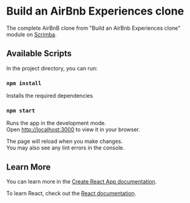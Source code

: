 # Build an AirBnb Experiences clone

The complete AirBnB clone from "Build an AirBnb Experiences clone" module on [Scrimba](https://scrimba.com/learn/learnreact).

## Available Scripts

In the project directory, you can run:

### `npm install`

Installs the required dependencies

### `npm start`

Runs the app in the development mode.\
Open [http://localhost:3000](http://localhost:3000) to view it in your browser.

The page will reload when you make changes.\
You may also see any lint errors in the console.

## Learn More

You can learn more in the [Create React App documentation](https://facebook.github.io/create-react-app/docs/getting-started).

To learn React, check out the [React documentation](https://reactjs.org/).
